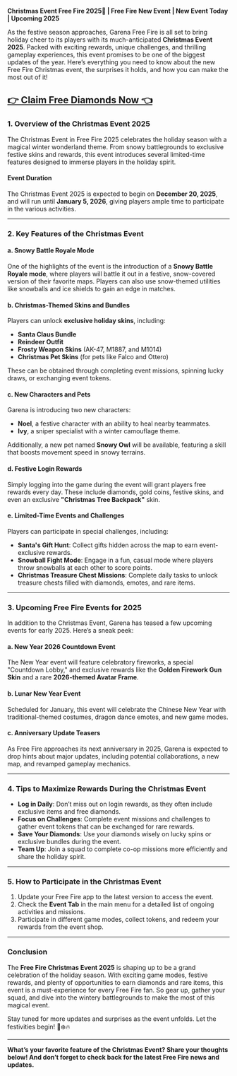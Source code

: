 **Christmas Event Free Fire 2025🤯 | Free Fire New Event | New Event Today | Upcoming 2025**  

As the festive season approaches, Garena Free Fire is all set to bring holiday cheer to its players with its much-anticipated **Christmas Event 2025**. Packed with exciting rewards, unique challenges, and thrilling gameplay experiences, this event promises to be one of the biggest updates of the year. Here’s everything you need to know about the new Free Fire Christmas event, the surprises it holds, and how you can make the most out of it!  


## [👉 Claim Free Diamonds Now 👈](https://besteventtoday.com/free/fire/Diamonds)

### **1. Overview of the Christmas Event 2025**  
The Christmas Event in Free Fire 2025 celebrates the holiday season with a magical winter wonderland theme. From snowy battlegrounds to exclusive festive skins and rewards, this event introduces several limited-time features designed to immerse players in the holiday spirit.  

#### **Event Duration**  
The Christmas Event 2025 is expected to begin on **December 20, 2025**, and will run until **January 5, 2026**, giving players ample time to participate in the various activities.  

---

### **2. Key Features of the Christmas Event**  

#### **a. Snowy Battle Royale Mode**  
One of the highlights of the event is the introduction of a **Snowy Battle Royale mode**, where players will battle it out in a festive, snow-covered version of their favorite maps. Players can also use snow-themed utilities like snowballs and ice shields to gain an edge in matches.  

#### **b. Christmas-Themed Skins and Bundles**  
Players can unlock **exclusive holiday skins**, including:  
- **Santa Claus Bundle**  
- **Reindeer Outfit**  
- **Frosty Weapon Skins** (AK-47, M1887, and M1014)  
- **Christmas Pet Skins** (for pets like Falco and Ottero)  

These can be obtained through completing event missions, spinning lucky draws, or exchanging event tokens.  

#### **c. New Characters and Pets**  
Garena is introducing two new characters:  
- **Noel**, a festive character with an ability to heal nearby teammates.  
- **Ivy**, a sniper specialist with a winter camouflage theme.  

Additionally, a new pet named **Snowy Owl** will be available, featuring a skill that boosts movement speed in snowy terrains.  

#### **d. Festive Login Rewards**  
Simply logging into the game during the event will grant players free rewards every day. These include diamonds, gold coins, festive skins, and even an exclusive **"Christmas Tree Backpack"** skin.  

#### **e. Limited-Time Events and Challenges**  
Players can participate in special challenges, including:  
- **Santa's Gift Hunt**: Collect gifts hidden across the map to earn event-exclusive rewards.  
- **Snowball Fight Mode**: Engage in a fun, casual mode where players throw snowballs at each other to score points.  
- **Christmas Treasure Chest Missions**: Complete daily tasks to unlock treasure chests filled with diamonds, emotes, and rare items.  

---

### **3. Upcoming Free Fire Events for 2025**  
In addition to the Christmas Event, Garena has teased a few upcoming events for early 2025. Here’s a sneak peek:  

#### **a. New Year 2026 Countdown Event**  
The New Year event will feature celebratory fireworks, a special "Countdown Lobby," and exclusive rewards like the **Golden Firework Gun Skin** and a rare **2026-themed Avatar Frame**.  

#### **b. Lunar New Year Event**  
Scheduled for January, this event will celebrate the Chinese New Year with traditional-themed costumes, dragon dance emotes, and new game modes.  

#### **c. Anniversary Update Teasers**  
As Free Fire approaches its next anniversary in 2025, Garena is expected to drop hints about major updates, including potential collaborations, a new map, and revamped gameplay mechanics.  

---

### **4. Tips to Maximize Rewards During the Christmas Event**  
- **Log in Daily**: Don’t miss out on login rewards, as they often include exclusive items and free diamonds.  
- **Focus on Challenges**: Complete event missions and challenges to gather event tokens that can be exchanged for rare rewards.  
- **Save Your Diamonds**: Use your diamonds wisely on lucky spins or exclusive bundles during the event.  
- **Team Up**: Join a squad to complete co-op missions more efficiently and share the holiday spirit.  

---

### **5. How to Participate in the Christmas Event**  
1. Update your Free Fire app to the latest version to access the event.  
2. Check the **Event Tab** in the main menu for a detailed list of ongoing activities and missions.  
3. Participate in different game modes, collect tokens, and redeem your rewards from the event shop.  

---

### **Conclusion**  
The **Free Fire Christmas Event 2025** is shaping up to be a grand celebration of the holiday season. With exciting game modes, festive rewards, and plenty of opportunities to earn diamonds and rare items, this event is a must-experience for every Free Fire fan. So gear up, gather your squad, and dive into the wintery battlegrounds to make the most of this magical event.  

Stay tuned for more updates and surprises as the event unfolds. Let the festivities begin! 🎄❄️🔥  

---  

**What’s your favorite feature of the Christmas Event? Share your thoughts below! And don’t forget to check back for the latest Free Fire news and updates.**
